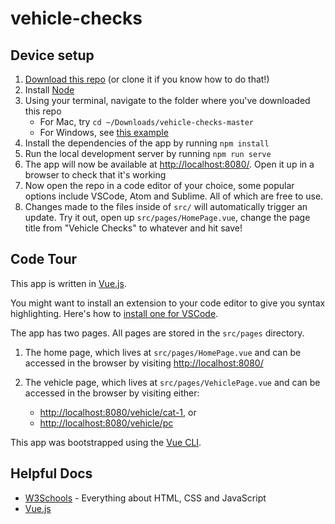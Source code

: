 # vehicle-checks

## Device setup
1. [Download this repo](https://github.com/willtpwise/vehicle-checks/archive/master.zip) (or clone it if you know how to do that!)
1. Install [Node](https://nodejs.org/en/download/)
1. Using your terminal, navigate to the folder where you've downloaded this repo
    - For Mac, try `cd ~/Downloads/vehicle-checks-master`
    - For Windows, see [this example](https://www.digitalcitizen.life/command-prompt-how-use-basic-commands)
1. Install the dependencies of the app by running `npm install`
1. Run the local development server by running `npm run serve`
1. The app will now be available at [http://localhost:8080/](http://localhost:8080/). Open it up in a browser to check that it's working
1. Now open the repo in a code editor of your choice, some popular options include VSCode, Atom and Sublime. All of which are free to use.
1. Changes made to the files inside of `src/` will automatically trigger an update. Try it out, open up `src/pages/HomePage.vue`, change the page title from "Vehicle Checks" to whatever and hit save!

## Code Tour
This app is written in [Vue.js](https://vuejs.org/v2/guide/).

You might want to install an extension to your code editor to give you syntax highlighting. Here's how to [install one for VSCode](https://marketplace.visualstudio.com/items?itemName=octref.vetur).

The app has two pages. All pages are stored in the `src/pages` directory.
1. The home page, which lives at `src/pages/HomePage.vue` and can be accessed in the browser by visiting [http://localhost:8080/](http://localhost:8080/)

1. The vehicle page, which lives at `src/pages/VehiclePage.vue` and can be accessed in the browser by visiting either:
    - [http://localhost:8080/vehicle/cat-1](http://localhost:8080/vehicle/cat-1), or
    - [http://localhost:8080/vehicle/pc](http://localhost:8080/vehicle/pc)

This app was bootstrapped using the [Vue CLI](https://cli.vuejs.org/guide/).

## Helpful Docs

- [W3Schools](https://www.w3schools.com/tags/default.asp) - Everything about HTML, CSS and JavaScript
- [Vue.js](https://vuejs.org/v2/guide/)

